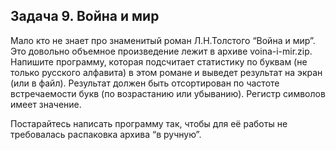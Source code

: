 ## Задача 9. Война и мир 
Мало кто не знает про знаменитый роман Л.Н.Толстого “Война и мир”. 
Это довольно объемное произведение лежит в архиве voina-i-mir.zip. 
Напишите программу, которая подсчитает статистику по буквам (не только русского алфавита) в этом романе и выведет результат на экран (или в файл). 
Результат должен быть отсортирован по частоте встречаемости букв (по возрастанию или убыванию). Регистр символов имеет значение.

Постарайтесь написать программу так, чтобы для её работы не требовалась распаковка архива “в ручную”.
